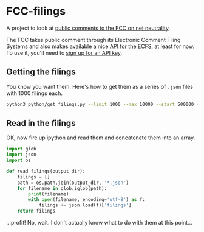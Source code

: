 # FCC-filings

A project to look at [public comments to the FCC on net neutrality](https://www.fcc.gov/ecfs/search/filings?proceedings_name=17-108&sort=date_disseminated,DESC).

The FCC takes public comment through its Electronic Comment Filing Systems and also makes available a nice [API for the ECFS](https://www.fcc.gov/ecfs/public-api-docs.html), at least for now. To use it, you'll need to [sign up for an API key](https://api.data.gov/).

## Getting the filings

You know you want them. Here's how to get them as a series of `.json` files with 1000 filings each.

```bash
python3 python/get_filings.py --limit 1000 --max 10000 --start 500000 -o my_directory
```

## Read in the filings

OK, now fire up ipython and read them and concatenate them into an array.

```python
import glob
import json
import os

def read_filings(output_dir):
    filings = []
    path = os.path.join(output_dir, '*.json')
    for filename in glob.iglob(path):
        print(filename)
        with open(filename, encoding='utf-8') as f:
            filings += json.load(f)['filings']
    return filings
```

...profit! No, wait. I don't actually know what to do with them at this point...

